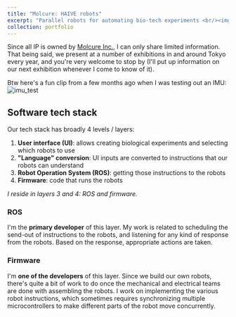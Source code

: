 ```yaml
---
title: "Molcure: HAIVE robots"
excerpt: "Parallel robots for automating bio-tech experiments <br/><img class='resize' src='/images/molcure/haive_robots.png' alt='haive_robots'>"
collection: portfolio
---
```


Since all IP is owned by [Molcure Inc.](https://molcure.com/), I can only share limited information. That being said, we present at a number of exhibitions in and around Tokyo every year, and you're very welcome to stop by (I'll put up information on our next exhibition whenever I come to know of it).

Btw here's a fun clip from a few months ago when I was testing out an IMU:
![imu_test](../../images/molcure/imu.gif)

## Software tech stack
Our tech stack has broadly 4 levels / layers:

1. **User interface (UI)**: allows creating biological experiments and selecting which robots to use
2. **"Language" conversion**: UI inputs are converted to instructions that our robots can understand
3. **Robot Operation System (ROS)**: getting those instructions to the robots
4. **Firmware**: code that runs the robots

*I reside in layers 3 and 4: ROS and firmware.*

### ROS
I'm the **primary developer** of this layer. My work is related to scheduling the send-out of instructions to the robots, and listening for any kind of response from the robots. Based on the response, appropriate actions are taken.

### Firmware
I'm **one of the developers** of this layer. Since we build our own robots, there's quite a bit of work to do once the mechanical and electrical teams are done with assembling the robots. I work on implementing the various robot instructions, which sometimes requires synchronizing multiple microcontrollers to make different parts of the robot move concurrently.
